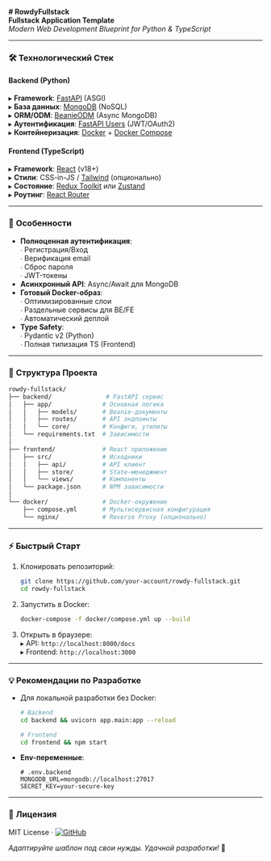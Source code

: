 **# RowdyFullstack**  
**Fullstack Application Template**  
*Modern Web Development Blueprint for Python & TypeScript*  

---

### 🛠 **Технологический Стек**  

#### **Backend** (Python)  
▸ **Framework**: [FastAPI](https://fastapi.tiangolo.com/) (ASGI)  
▸ **База данных**: [MongoDB](https://www.mongodb.com/) (NoSQL)  
▸ **ORM/ODM**: [BeanieODM](https://roman-right.github.io/beanie/) (Async MongoDB)  
▸ **Аутентификация**: [FastAPI Users](https://fastapi-users.github.io/fastapi-users/) (JWT/OAuth2)  
▸ **Контейнеризация**: [Docker](https://www.docker.com/) + [Docker Compose](https://docs.docker.com/compose/)  

#### **Frontend** (TypeScript)  
▸ **Framework**: [React](https://react.dev/) (v18+)  
▸ **Стили**: CSS-in-JS / [Tailwind](https://tailwindcss.com/) (опционально)  
▸ **Состояние**: [Redux Toolkit](https://redux-toolkit.js.org/) или [Zustand](https://zustand-demo.pmnd.rs/)  
▸ **Роутинг**: [React Router](https://reactrouter.com/)  

---

### 🚀 **Особенности**  
- **Полноценная аутентификация**:  
  ∙ Регистрация/Вход  
  ∙ Верификация email  
  ∙ Сброс пароля  
  ∙ JWT-токены  
- **Асинхронный API**: Async/Await для MongoDB  
- **Готовый Docker-образ**:  
  ∙ Оптимизированные слои  
  ∙ Раздельные сервисы для BE/FE  
  ∙ Автоматический деплой  
- **Type Safety**:  
  ∙ Pydantic v2 (Python)  
  ∙ Полная типизация TS (Frontend)  

---

### 📂 **Структура Проекта**  
```bash
rowdy-fullstack/
├── backend/               # FastAPI сервис
│   ├── app/              # Основная логика
│   │   ├── models/       # Beanie-документы
│   │   ├── routes/       # API эндпоинты
│   │   └── core/         # Конфиги, утилиты
│   └── requirements.txt  # Зависимости
│
├── frontend/             # React приложение
│   ├── src/              # Исходники
│   │   ├── api/          # API клиент
│   │   ├── store/        # State-менеджмент
│   │   └── views/        # Компоненты
│   └── package.json      # NPM зависимости
│
└── docker/               # Docker-окружение
    ├── compose.yml       # Мультисервисная конфигурация
    └── nginx/            # Reverse Proxy (опционально)
```

---

### ⚡ **Быстрый Старт**  
1. Клонировать репозиторий:  
   ```bash
   git clone https://github.com/your-account/rowdy-fullstack.git
   cd rowdy-fullstack
   ```

2. Запустить в Docker:  
   ```bash
   docker-compose -f docker/compose.yml up --build
   ```

3. Открыть в браузере:  
   ▸ API: `http://localhost:8000/docs`  
   ▸ Frontend: `http://localhost:3000`

---

### 💡 **Рекомендации по Разработке**  
- Для локальной разработки без Docker:  
  ```bash
  # Backend
  cd backend && uvicorn app.main:app --reload
  
  # Frontend
  cd frontend && npm start
  ```
  
- **Env-переменные**:  
  ```env
  # .env.backend
  MONGODB_URL=mongodb://localhost:27017
  SECRET_KEY=your-secure-key
  ```

---

### 📜 **Лицензия**  
MIT License · [![GitHub](https://img.shields.io/badge/License-MIT-blue.svg)](https://opensource.org/licenses/MIT)

*Адаптируйте шаблон под свои нужды. Удачной разработки!* 🚀